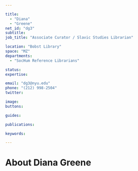 ```yaml
---

title:
  - "Diana"
  - "Greene"
net_id: "dg3"
subtitle: 
job_title: "Associate Curator / Slavic Studies Librarian"

location: "Bobst Library"
space: "MZ"
departments:
  - "SocHum Reference Librarians"

status: 
expertise:

email: "dg3@nyu.edu"
phone: "(212) 998-2504"
twitter: 

image: 
buttons:

guides:

publications:

keywords:

---
```


# About Diana Greene


